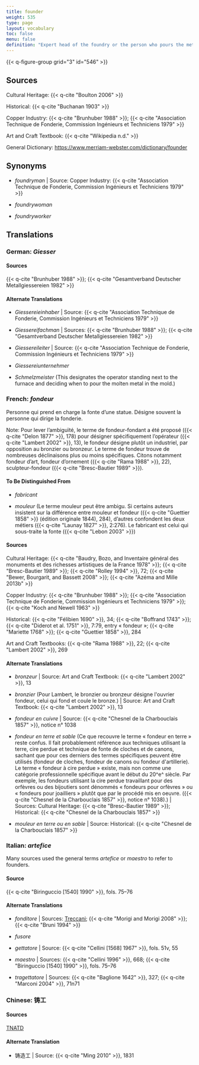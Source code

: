 ```yaml
---
title: founder
weight: 535
type: page
layout: vocabulary
toc: false
menu: false
definition: "Expert head of the foundry or the person who pours the metal. Person(s) responsible for the translation of the artist’s sculptural model into cast metal sculptures. This may entail a variety of specialized operations, from mold making to wax chasing, alloying, casting, fettling, assembling, chasing, and patination. The artist may in some cases also take on one or more of these roles."
---
```


{{< q-figure-group grid="3" id="546" >}}

## Sources

Cultural Heritage: {{< q-cite "Boulton 2006" >}}

Historical: {{< q-cite "Buchanan 1903" >}}

Copper Industry: {{< q-cite "Brunhuber 1988" >}}; {{< q-cite "Association Technique de Fonderie, Commission Ingénieurs et Techniciens 1979" >}}

Art and Craft Textbook: {{< q-cite "Wikipedia n.d." >}}

General Dictionary: <https://www.merriam-webster.com/dictionary/founder>

## Synonyms

- *foundryman* | Source: Copper Industry: {{< q-cite "Association Technique de Fonderie, Commission Ingénieurs et Techniciens 1979" >}}

- *foundrywoman*

- *foundryworker*

## Translations

<div class="accordion">

### **German**: *Giesser*

#### Sources

{{< q-cite "Brunhuber 1988" >}}; {{< q-cite "Gesamtverband Deutscher Metallgiessereien 1982" >}}

#### Alternate Translations

- *Giessereieinhaber* | Source: {{< q-cite "Association Technique de Fonderie, Commission Ingénieurs et Techniciens 1979" >}}

- *Giessereifachman* | Sources: {{< q-cite "Brunhuber 1988" >}}; {{< q-cite "Gesamtverband Deutscher Metallgiessereien 1982" >}}

- *Giessereileiter* | Source: {{< q-cite "Association Technique de Fonderie, Commission Ingénieurs et Techniciens 1979" >}}

- *Giessereiunternehmer*

- *Schmelzmeister* (This designates the operator standing next to the furnace and deciding when to pour the molten metal in the mold.)

### **French**: *fondeur*

Personne qui prend en charge la fonte d’une statue. Désigne souvent la personne qui dirige la fonderie.

<div class="backmatter">
Note: Pour lever l’ambiguïté, le terme de fondeur-fondant a été proposé ({{< q-cite "Delon 1877" >}}, 178) pour désigner spécifiquement l’opérateur ({{< q-cite "Lambert 2002" >}}, 13), le fondeur désigne plutôt un industriel, par opposition au bronzier ou bronzeur. Le terme de fondeur trouve de nombreuses déclinaisons plus ou moins spécifiques. Citons notamment fondeur d’art, fondeur d’ornement ({{< q-cite "Rama 1988" >}}, 22), sculpteur-fondeur ({{< q-cite "Bresc-Bautier 1989" >}}).
</div>

#### To Be Distinguished From

- *fabricant*

- *mouleur* (Le terme mouleur peut être ambigu. Si certains auteurs insistent sur la différence entre mouleur et fondeur ({{< q-cite "Guettier 1858" >}} (édition originale 1844), 284), d’autres confondent les deux métiers ({{< q-cite "Launay 1827" >}}, 2:276). Le fabricant est celui qui sous-traite la fonte ({{< q-cite "Lebon 2003" >}})

#### Sources

Cultural Heritage: {{< q-cite "Baudry, Bozo, and Inventaire général des monuments et des richesses artistiques de la France 1978" >}}; {{< q-cite "Bresc-Bautier 1989" >}}; {{< q-cite "Rolley 1994" >}}, 72; {{< q-cite "Bewer, Bourgarit, and Bassett 2008" >}}; {{< q-cite "Azéma and Mille 2013b" >}}

Copper Industry: {{< q-cite "Brunhuber 1988" >}}; {{< q-cite "Association Technique de Fonderie, Commission Ingénieurs et Techniciens 1979" >}}; {{< q-cite "Koch and Newell 1963" >}}

Historical: {{< q-cite "Félibien 1690" >}}, 34; {{< q-cite "Boffrand 1743" >}}; {{< q-cite "Diderot et al. 1751" >}}, 7:79, entry « fondeur »; {{< q-cite "Mariette 1768" >}}; {{< q-cite "Guettier 1858" >}}, 284

Art and Craft Textbooks: {{< q-cite "Rama 1988" >}}, 22; {{< q-cite "Lambert 2002" >}}, 269

#### Alternate Translations

- *bronzeur* | Source: Art and Craft Textbook: {{< q-cite "Lambert 2002" >}}, 13

- *bronzier* (Pour Lambert, le bronzier ou bronzeur désigne l'ouvrier fondeur, celui qui fond et coule le bronze.) | Source: Art and Craft Textbook: {{< q-cite "Lambert 2002" >}}, 13

- *fondeur en cuivre* | Source: {{< q-cite "Chesnel de la Charbouclais 1857" >}}, notice n° 1038

- *fondeur en terre et sable* (Ce que recouvre le terme « fondeur en terre » reste confus. Il fait probablement référence aux techniques utilisant la terre, cire perdue et technique de fonte de cloches et de canons, sachant que pour ces derniers des termes spécifiques peuvent être utilisés (fondeur de cloches, fondeur de canons ou fondeur d'artillerie). Le terme « fondeur à cire perdue » existe, mais non comme une catégorie professionnelle spécifique avant le début du 20^e^ siècle. Par exemple, les fondeurs utilisant la cire perdue travaillant pour des orfèvres ou des bijoutiers sont dénommés « fondeurs pour orfèvres » ou « fondeurs pour joailliers » plutôt que par le procédé mis en oeuvre. ({{< q-cite "Chesnel de la Charbouclais 1857" >}}, notice n° 1038).) | Sources: Cultural Heritage: {{< q-cite "Bresc-Bautier 1989" >}}; Historical: {{< q-cite "Chesnel de la Charbouclais 1857" >}}

- *mouleur en terre ou en sable* | Source: Historical: {{< q-cite "Chesnel de la Charbouclais 1857" >}}

### **Italian**: *artefice*

Many sources used the general terms *artefice* or *maestro* to refer to founders.

#### Source

{{< q-cite "Biringuccio [1540] 1990" >}}, fols. 75–76

#### Alternate Translations

- *fonditore* | Sources: [Treccani](https://www.treccani.it/vocabolario/ricerca/fonditore/); {{< q-cite "Morigi and Morigi 2008" >}}; {{< q-cite "Bruni 1994" >}}

- *fusore*

- *gettatore* | Source: {{< q-cite "Cellini [1568] 1967" >}}, fols. 51v, 55

- *maestro* | Sources: {{< q-cite "Cellini 1996" >}}, 668; {{< q-cite "Biringuccio [1540] 1990" >}}, fols. 75–76

- *tragettatore* | Sources: {{< q-cite "Baglione 1642" >}}, 327; {{< q-cite "Marconi 2004" >}}, 71n71

### **Chinese**: 铸工

#### Sources

[TNATD](https://terms.naer.edu.tw/detail/626946/?index=3)

#### Alternate Translation

- 铸造工 | Source: {{< q-cite "Ming 2010" >}}, 1831  

</div>
